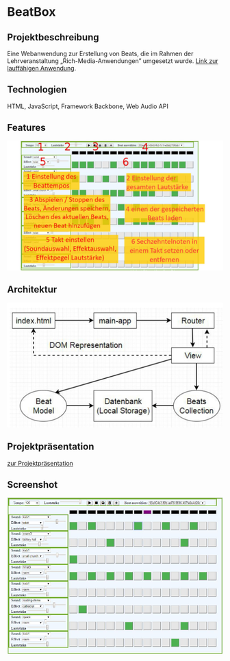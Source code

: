 # BeatBox

## Projektbeschreibung
Eine Webanwendung zur Erstellung von Beats, die im Rahmen der Lehrveranstaltung  „Rich-Media-Anwendungen” umgesetzt wurde.
[Link zur lauffähigen Anwendung](http://hultaaj.bplaced.net/BeatBox/).

## Technologien
HTML, JavaScript, Framework Backbone, Web Audio API

## Features
![alt text](https://github.com/mischart/BeatBox/blob/master/projectIntro/features.jpg "game features")

## Architektur
![alt text](https://github.com/mischart/BeatBox/blob/master/projectIntro/architektur.jpg "architecture")

## Projektpräsentation
[zur Projektpräsentation](https://github.com/mischart/BeatBox/blob/master/projectIntro/projektPraesenation.pdf)

## Screenshot
![alt text](https://github.com/mischart/BeatBox/blob/master/projectIntro/projectScreenShot.JPG "game screen shot")
